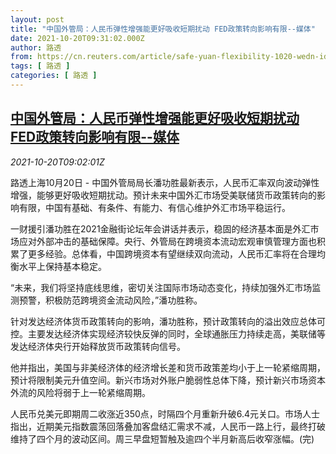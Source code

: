 ```yaml
---
layout: post
title: "中国外管局：人民币弹性增强能更好吸收短期扰动 FED政策转向影响有限--媒体"
date: 2021-10-20T09:31:02.000Z
author: 路透
from: https://cn.reuters.com/article/safe-yuan-flexibility-1020-wedn-idCNKBS2HA0U4
tags: [ 路透 ]
categories: [ 路透 ]
---
```

<!--1634722262000-->
[中国外管局：人民币弹性增强能更好吸收短期扰动 FED政策转向影响有限--媒体](https://cn.reuters.com/article/safe-yuan-flexibility-1020-wedn-idCNKBS2HA0U4)
------

<div>
<div><i>2021-10-20T09:02:01Z</i></div><p>路透上海10月20日 - 中国外管局局长潘功胜最新表示，人民币汇率双向波动弹性增强，能够更好吸收短期扰动。预计未来中国外汇市场受美联储货币政策转向的影响有限，中国有基础、有条件、有能力、有信心维护外汇市场平稳运行。</p><p>一财援引潘功胜在2021金融街论坛年会讲话并表示，稳固的经济基本面是外汇市场应对外部冲击的基础保障。央行、外管局在跨境资本流动宏观审慎管理方面也积累了更多经验。总体看，中国跨境资本有望继续双向流动，人民币汇率将在合理均衡水平上保持基本稳定。</p><p>“未来，我们将坚持底线思维，密切关注国际市场动态变化，持续加强外汇市场监测预警，积极防范跨境资金流动风险，”潘功胜称。</p><p>针对发达经济体货币政策转向的影响，潘功胜称，预计政策转向的溢出效应总体可控。主要发达经济体实现经济较快反弹的同时，全球通胀压力持续走高，美联储等发达经济体央行开始释放货币政策转向信号。</p><p>他并指出，美国与非美经济体的经济增长差和货币政策差均小于上一轮紧缩周期，预计将限制美元升值空间。新兴市场对外账户脆弱性总体下降，预计新兴市场资本外流的风险将弱于上一轮紧缩周期。</p><p>人民币兑美元即期周二收涨近350点，时隔四个月重新升破6.4元关口。市场人士指出，近期美元指数震荡回落叠加客盘结汇需求不减，人民币一路上行，最终打破维持了四个月的波动区间。周三早盘短暂触及逾四个半月新高后收窄涨幅。(完)</p>
</div>

